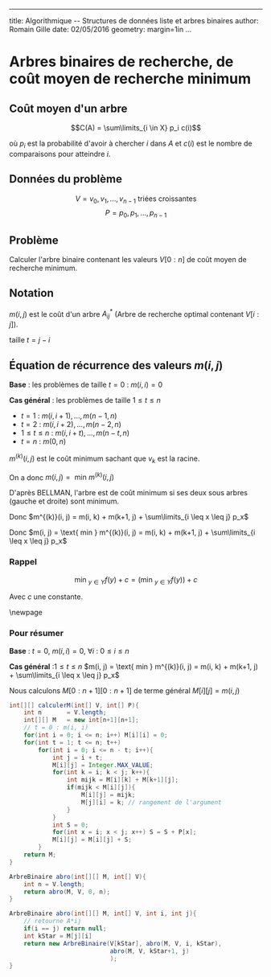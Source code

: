 
---
title: Algorithmique -- Structures de données liste et arbres binaires
author: Romain Gille
date: 02/05/2016
geometry: margin=1in
...

# Arbres binaires de recherche, de coût moyen de recherche minimum

## Coût moyen d'un arbre

$$C(A) = \sum\limits_{i \in X} p_i c(i)$$

où $p_i$ est la probabilité d'avoir à chercher $i$ dans $A$ et $c(i)$ est le
nombre de comparaisons pour atteindre $i$.


## Données du problème

$$V = {v_0, v_1, ..., v_{n-1}} \text{ triées croissantes}$$
$$P = {p_0, p_1, ..., p_{n-1}}$$


## Problème

Calculer l'arbre binaire contenant les valeurs $V[0:n]$ de coût moyen de
recherche minimum.


## Notation

$m(i, j)$ est le coût d'un arbre $A_{ij}^*$ (Arbre de recherche optimal
contenant $V[i:j]$).

taille $t = j - i$


## Équation de récurrence des valeurs $m(i, j)$

**Base** : les problèmes de taille $t = 0$ : $m(i, i) = 0$

**Cas général** : les problèmes de taille $1 \leq t \leq n$

* $t = 1$       : $m(i, i+1), ..., m(n-1, n)$
* $t = 2$       : $m(i, i+2), ..., m(n-2, n)$
* $1 \leq t \leq n$   : $m(i, i+t), ..., m(n-t, n)$
* $t = n$       : $m(0, n)$

$m^{(k)}(i, j)$ est le coût minimum sachant que $v_k$ est la racine.

On a donc $m(i, j) = \text{ min } m^{(k)}(i, j)$

D'après BELLMAN, l'arbre est de coût minimum si ses deux sous arbres (gauche et
droite) sont minimum.

Donc $m^{(k)}(i, j) = m(i, k) + m(k+1, j) + \sum\limits_{i \leq x \leq j} p_x$

Donc $m(i, j) = \text{ min } m^{(k)}(i, j) = m(i, k) + m(k+1, j) +
\sum\limits_{i \leq x \leq j} p_x$

### Rappel

$$\text{min }_{y \in Y} f(y) + c = (\text{min }_{y \in Y} f(y)) + c$$

Avec $c$ une constante.

\newpage

### Pour résumer

**Base** : $t = 0$, $m(i, i) = 0$, $\forall i$ : $0 \leq i \leq n$

**Cas général** :$1 \leq t \leq n$
$m(i, j) = \text{ min } m^{(k)}(i, j) = m(i, k) + m(k+1, j) +
\sum\limits_{i \leq x \leq j} p_x$

Nous calculons $M[0:n+1][0:n+1]$ de terme général $M[i][j] = m(i, j)$

```java
int[][] calculerM(int[] V, int[] P){
    int n       = V.length;
    int[][] M   = new int[n+1][n+1];
    // t = 0 : m(i, i)
    for(int i = 0; i <= n; i++) M[i][i] = 0;
    for(int t = 1; t <= n; t++)
        for(int i = 0; i <= n - t; i++){
            int j = i + t;
            M[i][j] = Integer.MAX_VALUE;
            for(int k = i; k < j; k++){
                int mijk = M[i][k] + M[k+1][j];
                if(mijk < M[i][j]){
                    M[i][j] = mijk;
                    M[j][i] = k; // rangement de l'argument
                }
            }
            int S = 0;
            for(int x = i; x < j; x++) S = S + P[x];
            M[i][j] = M[i][j] + S;
        }
    return M;
}

ArbreBinaire abro(int[][] M, int[] V){
    int n = V.length;
    return abro(M, V, 0, n);
}

ArbreBinaire abro(int[][] M, int[] V, int i, int j){
    // retourne A*ij
    if(i == j) return null;
    int kStar = M[j][i]
    return new ArbreBinaire(V[kStar], abro(M, V, i, kStar),
                            abro(M, V, kStar+1, j)
                            );
}
```
